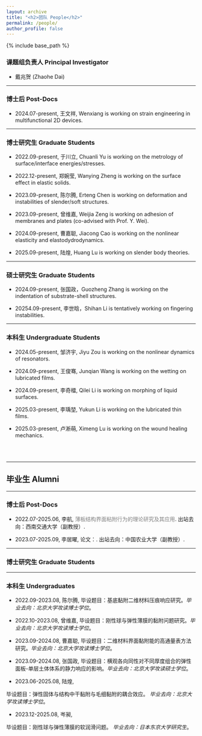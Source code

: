 ```yaml
---
layout: archive
title: "<h2>团队 People</h2>"
permalink: /people/
author_profile: false
---
```

<!-- Google tag (gtag.js) -->
<script async src="https://www.googletagmanager.com/gtag/js?id=G-K251SYLJ6Y"></script>
<script>
  window.dataLayer = window.dataLayer || [];
  function gtag(){dataLayer.push(arguments);}
  gtag('js', new Date());

  gtag('config', 'G-K251SYLJ6Y');
</script>
{% include base_path %}

<h3>课题组负责人   Principal Investigator</h3>
  
* 戴兆贺 (Zhaohe Dai) <a href="http://zhaohedai.github.io/files/CV2024.pdf" style="color:black;"><i class="fa fa-file" aria-hidden="true"></i></a>

<hr>
<h3>博士后 Post-Docs</h3>   

* 2024.07-present, 王文祥, Wenxiang is working on strain engineering in multifunctional 2D devices.

<hr>
<h3>博士研究生 Graduate Students</h3> 

* 2022.09-present, 于川立, Chuanli Yu is working on the metrology of surface/interface energies/stresses.

* 2022.12-present, 郑婉莹, Wanying Zheng is working on the surface effect in elastic solids.

* 2023.09-present, 陈尔腾, Erteng Chen is working on deformation and instabilities of slender/soft structures.

* 2023.09-present, 曾维嘉, Weijia Zeng is working on adhesion of membranes and plates (co-advised with Prof. Y. Wei).

* 2024.09-present, 曹嘉聪, Jiacong Cao is working on the nonlinear elasticity and elastodydrodynamics.

* 2025.09-present, 陆煌, Huang Lu is working on slender body theories.

<hr>
<h3>硕士研究生 Graduate Students</h3> 

* 2024.09-present, 张国政，Guozheng Zhang is working on the indentation of substrate-shell structures.

* 20254.09-present, 李世晗，Shihan Li is tentatively working on fingering instabilities.

<hr>
<h3>本科生 Undergraduate Students</h3> 

 * 2024.05-present, 邹济宇, Jiyu Zou is working on the nonlinear dynamics of resonators.

 * 2024.09-present, 王俊骞, Junqian Wang is working on the wetting on lubricated films.

 * 2024.09-present, 李奇檑, Qilei Li is working on morphing of liquid surfaces.

 * 2025.03-present, 李瑀堃, Yukun Li is working on the lubricated thin films.

 * 2025.03-present, 卢淅萌, Ximeng Lu is working on the wound healing mechanics.

<br>
<br>
<hr>
<h2>毕业生 Alumni</h2>

<hr>
<h3>博士后 Post-Docs</h3> 

* 2022.07-2025.06, 李航, <a href="http://zhaohedai.github.io/files/Postdoc_HangLi.pdf" style="text-decoration:none;color:gray;"> 薄板结构界面粘附行为的理论研究及其应用</a>. 出站去向：西南交通大学（副教授）.

* 2023.07-2025.09, 李居曜, 论文：. 出站去向：中国农业大学（副教授）.

<hr>
<h3>博士研究生 Graduate Students</h3> 

<hr>
<h3>本科生 Undergraduates</h3> 

* <p>2022.09-2023.08, 陈尔腾, 毕设题目：基底黏附二维材料压痕响应研究。<em>毕业去向：北京大学攻读博士学位</em>。</p>

* <p>2022.10-2023.08, 曾维嘉, 毕设题目：刚性球与弹性薄膜的黏附问题研究。<em>毕业去向：北京大学攻读博士学位</em>。</p>

* <p>2023.09-2024.08, 曹嘉聪, 毕设题目：二维材料界面黏附能的高通量表方法研究。<em>毕业去向：北京大学攻读博士学位</em>。</p>

* <p>2023.09-2024.08, 张国政, 毕设题目：横观各向同性对不同厚度组合的弹性面板-单层土体体系的静力响应的影响。<em>毕业去向：北京大学攻读硕士学位</em>。</p>

* <p>2023.06-2025.08, 陆煌, 
毕设题目：弹性固体与结构中干黏附与毛细黏附的耦合效应。<em>
毕业去向：北京大学攻读博士学位</em>。</p>

* <p>2023.12-2025.08, 岑昶, 
毕设题目：刚性球与弹性薄膜的软润滑问题。<em>
毕业去向：日本东京大学研究生</em>。</p>
